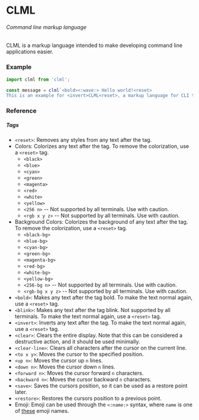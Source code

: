 # CLML
###### Command line markup language

CLML is a markup language intended to make developing command line applications easier.

### Example

```js
import clml from 'clml';

const message = clml`<bold><:wave:> Hello world!<reset>
This is an example for <invert>CLML<reset>, a markup language for CLI tools.`;
```

### Reference

##### Tags
 - `<reset>`: Removes any styles from any text after the tag.
 - Colors: Colorizes any text after the tag. To remove the colorization, use a `<reset>` tag.
   - `<black>`
   - `<blue>`
   - `<cyan>`
   - `<green>`
   - `<magenta>`
   - `<red>`
   - `<white>`
   - `<yellow>`
   - `<256 n>` -- Not supported by all terminals. Use with caution.
   - `<rgb x y z>` -- Not supported by all terminals. Use with caution.
 - Background Colors: Colorizes the background of any text after the tag. To remove the colorization, use a `<reset>` tag.
   - `<black-bg>`
   - `<blue-bg>`
   - `<cyan-bg>`
   - `<green-bg>`
   - `<magenta-bg>`
   - `<red-bg>`
   - `<white-bg>`
   - `<yellow-bg>`
   - `<256-bg n>` -- Not supported by all terminals. Use with caution.
   - `<rgb-bg x y z>` -- Not supported by all terminals. Use with caution.
 - `<bold>`: Makes any text after the tag bold. To make the text normal again, use a `<reset>` tag.
 - `<blink>`: Makes any text after the tag blink. Not supported by all terminals. To make the text normal again, use a `<reset>` tag.
 - `<invert>`: Inverts any text after the tag. To make the text normal again, use a `<reset>` tag.
 - `<clear>`: Clears the entire display. Note that this can be considered a destructive action, and it should be used minimally.
 - `<clear-line>`: Clears all characters after the cursor on the current line.
 - `<to x y>`: Moves the cursor to the specified position.
 - `<up n>`: Moves the cursor up `n` lines.
 - `<down n>`: Moves the cursor down `n` lines.
 - `<forward n>`: Moves the cursor forward `n` characters.
 - `<backward n>`: Moves the cursor backward `n` characters.
 - `<save>`: Saves the cursors position, so it can be used as a restore point later.
 - `<restore>`: Restores the cursors position to a previous point.
 - Emoji: Emoji can be used through the `<:name:>` syntax, where `name` is one of [these](https://www.webfx.com/tools/emoji-cheat-sheet/) emoji names.